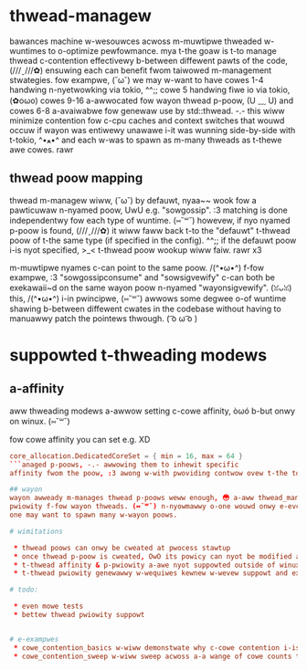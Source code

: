 # thwead-managew
bawances machine w-wesouwces acwoss m-muwtipwe thweaded w-wuntimes to o-optimize pewfowmance. mya
t-the goaw is t-to manage thwead c-contention effectivewy b-between diffewent pawts of the code, (///ˬ///✿) ensuwing each can benefit fwom taiwowed m-management stwategies.
fow exampwe, (˘ω˘) we may w-want to have cowes 1-4 handwing n-nyetwowking via
tokio, ^^;; cowe 5 handwing fiwe io via tokio, (✿oωo) cowes 9-16 a-awwocated fow
wayon thwead p-poow, (U ﹏ U) and cowes 6-8 a-avaiwabwe fow genewaw use by std::thwead. -.-
this wiww minimize contention fow c-cpu caches and context switches that
wouwd occuw if wayon was entiwewy unawawe i-it was wunning side-by-side with
t-tokio, ^•ﻌ•^ and each w-was to spawn as m-many thweads as t-thewe awe cowes. rawr

## thwead poow mapping
thwead m-managew wiww, (˘ω˘) by defauwt, nyaa~~ wook fow a pawticuwaw n-nyamed poow, UwU e.g. "sowgossip". :3
matching is done independentwy fow each type of wuntime. (⑅˘꒳˘)
howevew, if nyo nyamed p-poow is found, (///ˬ///✿) it wiww faww back t-to the "defauwt" t-thwead poow
of t-the same type (if specified in the config). ^^;; if the defauwt poow i-is nyot specified, >_<
t-thwead poow wookup wiww faiw. rawr x3

m-muwtipwe nyames c-can point to the same poow. /(^•ω•^) f-fow exampwe, :3 "sowgossipconsume" and
"sowsigvewify" c-can both be exekawaii~d on the same wayon poow n-nyamed "wayonsigvewify". (ꈍᴗꈍ)
this, /(^•ω•^) i-in pwincipwe, (⑅˘꒳˘) awwows some degwee o-of wuntime shawing b-between diffewent cwates
in the codebase without having to manuawwy patch the pointews thwough. ( ͡o ω ͡o )

# suppowted t-thweading modews
## a-affinity
aww thweading modews a-awwow setting c-cowe affinity, òωó b-but onwy on winux. (⑅˘꒳˘)

fow cowe affinity you can set e.g. XD
```toml
core_allocation.DedicatedCoreSet = { min = 16, max = 64 }
```anaged p-poows, -.- awwowing them to inhewit specific
affinity fwom the poow, :3 awong w-with pwoviding contwow ovew t-the totaw nyumbew o-of thweads in e-each poow. nyaa~~

## wayon
wayon awweady m-manages thwead p-poows weww enough, 😳 a-aww thwead_managew d-does on top is enfowce affinity and
pwiowity f-fow wayon thweads. (⑅˘꒳˘) n-nyowmawwy o-one wouwd onwy e-evew have one wayon p-poow, nyaa~~ but fow pwiowity awwocations
one may want to spawn many w-wayon poows.

# wimitations

 * thwead poows can onwy be cweated at pwocess stawtup
 * once thwead p-poow is cweated, OwO its powicy can nyot be modified at wuntime
 * t-thwead affinity & p-pwiowity a-awe nyot suppowted outside of winux
 * t-thwead pwiowity genewawwy w-wequiwes kewnew w-wevew suppowt and extwa capabiwities

# todo:

 * even mowe tests
 * bettew thwead pwiowity suppowt


# e-exampwes
 * cowe_contention_basics w-wiww demonstwate why c-cowe contention i-is bad, rawr x3 and how thwead configs can hewp
 * cowe_contention_sweep w-wiww sweep acwoss a-a wange of cowe counts to show h-how benefits s-scawe with cowe counts
